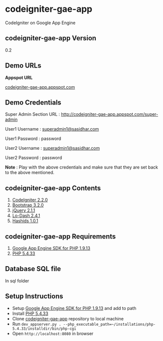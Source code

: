 codeigniter-gae-app
===================

CodeIgniter on Google App Engine


codeigniter-gae-app Version
---------------------------
0.2


Demo URLs
---------

**Appspot URL**

[codeigniter-gae-app.appspot.com](http://codeigniter-gae-app.appspot.com/)


Demo Credentials
----------------
Super Admin Section URL : http://codeigniter-gae-app.appspot.com/super-admin


User1 Username : superadmin1@sasidhar.com

User1 Password : password


User2 Username : superadmin1@sasidhar.com

User2 Password : password


**Note** : Play with the above credentials and make sure that they are set back to the above mentioned.


codeigniter-gae-app Contents
----------------------------

1. [CodeIgniter 2.2.0](https://ellislab.com/codeigniter)
2. [Bootstrap 3.2.0](http://getbootstrap.com/)
3. [jQuery 2.1.1](http://jquery.com/)
4. [Lo-Dash 2.4.1](https://lodash.com/)
5. [Hashids 1.0.1](http://hashids.org/php/)


codeigniter-gae-app Requirements
--------------------------------

1. [Google App Engine SDK for PHP 1.9.13](https://cloud.google.com/appengine/downloads)
2. [PHP 5.4.33](http://php.net/)


Database SQL file
-----------------

In sql folder


Setup Instructions
------------------

* Setup [Google App Engine SDK for PHP 1.9.13](https://cloud.google.com/appengine/downloads) and add to path
* Install [PHP 5.4.33](http://php.net/)
* Clone [codeigniter-gae-app](https://github.com/sasidhar/codeigniter-gae-app) repository to local machine
* Run `dev_appserver.py . --php_executable_path=~/installations/php-5.4.33/installdir/bin/php-cgi`
* Open `http://localhost:8080` in browser
